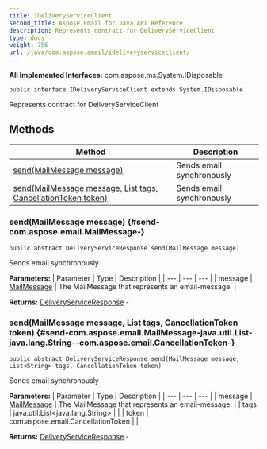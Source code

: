 ```yaml
---
title: IDeliveryServiceClient
second_title: Aspose.Email for Java API Reference
description: Represents contract for DeliveryServiceClient
type: docs
weight: 756
url: /java/com.aspose.email/ideliveryserviceclient/
---
```


**All Implemented Interfaces:**
com.aspose.ms.System.IDisposable
```
public interface IDeliveryServiceClient extends System.IDisposable
```

Represents contract for DeliveryServiceClient
## Methods

| Method | Description |
| --- | --- |
| [send(MailMessage message)](#send-com.aspose.email.MailMessage-) | Sends email synchronously |
| [send(MailMessage message, List<String> tags, CancellationToken token)](#send-com.aspose.email.MailMessage-java.util.List-java.lang.String--com.aspose.email.CancellationToken-) | Sends email synchronously |
### send(MailMessage message) {#send-com.aspose.email.MailMessage-}
```
public abstract DeliveryServiceResponse send(MailMessage message)
```


Sends email synchronously

**Parameters:**
| Parameter | Type | Description |
| --- | --- | --- |
| message | [MailMessage](../../com.aspose.email/mailmessage) | The MailMessage that represents an email-message. |

**Returns:**
[DeliveryServiceResponse](../../com.aspose.email/deliveryserviceresponse) - 
### send(MailMessage message, List<String> tags, CancellationToken token) {#send-com.aspose.email.MailMessage-java.util.List-java.lang.String--com.aspose.email.CancellationToken-}
```
public abstract DeliveryServiceResponse send(MailMessage message, List<String> tags, CancellationToken token)
```


Sends email synchronously

**Parameters:**
| Parameter | Type | Description |
| --- | --- | --- |
| message | [MailMessage](../../com.aspose.email/mailmessage) | The MailMessage that represents an email-message. |
| tags | java.util.List<java.lang.String> |  |
| token | com.aspose.email.CancellationToken |  |

**Returns:**
[DeliveryServiceResponse](../../com.aspose.email/deliveryserviceresponse) - 
